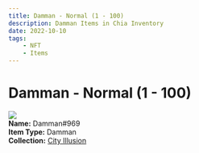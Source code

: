 ```yaml
---
title: Damman - Normal (1 - 100)
description: Damman Items in Chia Inventory
date: 2022-10-10
tags:
    - NFT
    - Items
---
```


# Damman - Normal (1 - 100)
<div class="item_thumbnail">
<img loading="lazy" src="https://kuzrp3po6ajso6e7tefximaftpoj7jgmxmu36tvbg2r2aqke.arweave.net/VTM_X7e7w-Eyd4n5kLdDAFm9-yfpMy7Kb9OoTajoEFE"><br/>
<div><strong>Name:</strong> Damman#969</div>
<div><strong>Item Type:</strong> Damman</div>
<div><strong>Collection:</strong> <a href="https://www.spacescan.io/xch/nft/collection/col1lend2dcn558km4wcwta4xnkfv3xpcmlp9kyt0m909emvfxechlyqdl5ndg">City Illusion</a></div>
</div>

